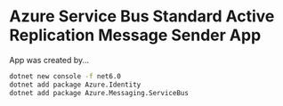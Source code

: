 # Azure Service Bus Standard Active Replication Message Sender App

App was created by...

```sh
dotnet new console -f net6.0
dotnet add package Azure.Identity
dotnet add package Azure.Messaging.ServiceBus
```
